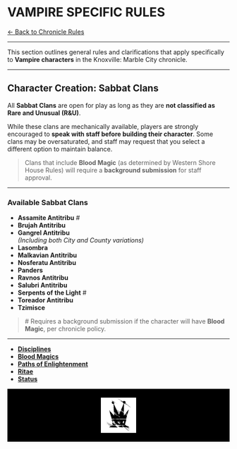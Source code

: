 # VAMPIRE SPECIFIC RULES  

[← Back to Chronicle Rules](../README.md)  

-----
This section outlines general rules and clarifications that apply specifically to **Vampire characters** in the Knoxville: Marble City chronicle.

-----

## Character Creation: Sabbat Clans

All **Sabbat Clans** are open for play as long as they are **not classified as Rare and Unusual (R&U)**.

While these clans are mechanically available, players are strongly encouraged to **speak with staff before building their character**. Some clans may be oversaturated, and staff may request that you select a different option to maintain balance.

> Clans that include **Blood Magic** (as determined by Western Shore House Rules) will require a **background submission** for staff approval.

---

### Available Sabbat Clans

- **Assamite Antitribu** \#
- **Brujah Antitribu**
- **Gangrel Antitribu**  
  *(Including both City and County variations)*
- **Lasombra**
- **Malkavian Antitribu**
- **Nosferatu Antitribu**
- **Panders**
- **Ravnos Antitribu**
- **Salubri Antitribu**
- **Serpents of the Light** \#
- **Toreador Antitribu**
- **Tzimisce**

> \# Requires a background submission if the character will have **Blood Magic**, per chronicle policy.

---


- [**Disciplines**](./DISCIPLINES.md)
- [**Blood Magics**](./BLOOD-MAGIC.md)
- [**Paths of Enlightenment**](./PATHS.md)
- [**Ritae**](./RITAE.md)
- [**Status**](./STATUS.md)

<p align="center" style="background-color: #000; padding: 20px;">
  <img src="https://raw.githubusercontent.com/mckn-larp/.github/main/profile/05-queen-glow.png" alt="Knoxville Crown Footer" width="80" style="margin: 0 20px; vertical-align: middle;" />
</p>
